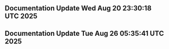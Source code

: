 ## Documentation Update Wed Aug 20 23:30:18 UTC 2025
## Documentation Update Tue Aug 26 05:35:41 UTC 2025
